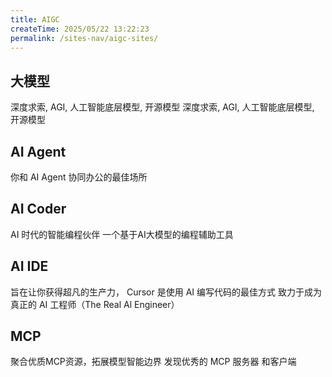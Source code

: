 ```yaml
---
title: AIGC
createTime: 2025/05/22 13:22:23
permalink: /sites-nav/aigc-sites/
---
```


## 大模型

<CardGrid>
  <LinkCard
    title="DeepSeek"
    href="https://www.deepseek.com/"
    icon="https://www.faviconextractor.com/favicon/www.deepseek.com" >
      深度求索, AGI, 人工智能底层模型, 开源模型
  </LinkCard>
  <LinkCard
    title="OpenAI"
    href="https://chatgpt.com/"
    icon="https://www.faviconextractor.com/favicon/chatgpt.com?larger=true" >
      深度求索, AGI, 人工智能底层模型, 开源模型
  </LinkCard>
</CardGrid>

## AI Agent

<CardGrid>
  <LinkCard
    title="扣子"
    href="https://www.coze.cn/space-preview"
    icon="https://www.faviconextractor.com/favicon/www.coze.cn?larger=true" >
      你和 AI Agent 协同办公的最佳场所
  </LinkCard>
</CardGrid>

## AI Coder

<CardGrid>
  <LinkCard
    title="CodeBuddy"
    href="https://copilot.tencent.com/"
    icon="https://www.faviconextractor.com/favicon/copilot.tencent.com?larger=true" >
      AI 时代的智能编程伙伴
  </LinkCard>
  <LinkCard
    title="CodeGeeX"
    href="https://codegeex.cn/"
    icon="https://www.faviconextractor.com/favicon/codegeex.cn?larger=true" >
      一个基于AI大模型的编程辅助工具
  </LinkCard>
</CardGrid>

## AI IDE

<CardGrid>
  <LinkCard
    title="Cursor"
    href="https://www.cursor.com/cn"
    icon="https://www.faviconextractor.com/favicon/www.cursor.com?larger=true" >
      旨在让你获得超凡的生产力， Cursor 是使用 AI 编写代码的最佳方式
  </LinkCard>
  <LinkCard
    title="Trae"
    href="https://www.trae.com.cn/"
    icon="https://www.faviconextractor.com/favicon/www.trae.com.cn?larger=true" >
      致力于成为真正的 AI 工程师（The Real Al Engineer）
  </LinkCard>
</CardGrid>

## MCP

<CardGrid>
  <LinkCard
    title="魔搭社区"
    href="https://modelscope.cn/mcp"
    icon="https://g.alicdn.com/sail-web/maas/2.7.51/favicon/128.ico" >
      聚合优质MCP资源，拓展模型智能边界
  </LinkCard>
  <LinkCard
    title="MCP.so"
    href="https://mcp.so/zh"
    icon="https://www.faviconextractor.com/favicon/mcp.so?larger=true" >
      发现优秀的 MCP 服务器 和客户端
  </LinkCard>
</CardGrid>

